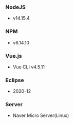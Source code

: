 ### NodeJS
* v14.15.4

### NPM
* v6.14.10

### Vue.js
* Vue CLI v4.5.11

### Eclipse
* 2020-12

### Server
* Naver Micro Server(Linux)
